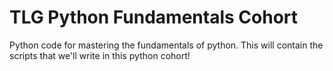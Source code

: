 # TLG Python Fundamentals Cohort 

Python code for mastering the fundamentals of python. 
This will contain the scripts that we'll write in this python cohort!
